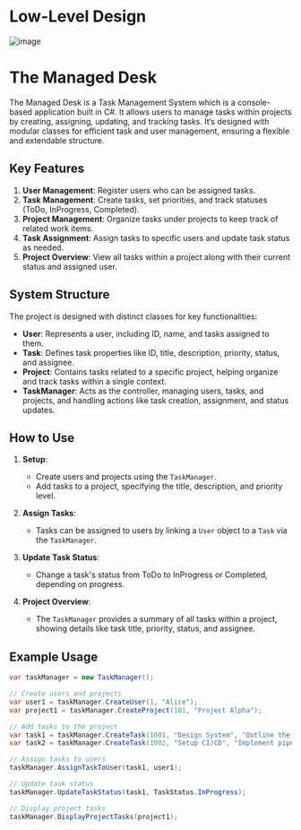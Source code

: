 # Low-Level Design
![image](https://github.com/user-attachments/assets/3c63e83e-96ce-482e-b36d-e1298c981d7b)



# The Managed Desk

The Managed Desk is a Task Management System which is a console-based application built in C#. It allows users to manage tasks within projects by creating, assigning, updating, and tracking tasks. It’s designed with modular classes for efficient task and user management, ensuring a flexible and extendable structure.

## Key Features

1. **User Management**: Register users who can be assigned tasks.
2. **Task Management**: Create tasks, set priorities, and track statuses (ToDo, InProgress, Completed).
3. **Project Management**: Organize tasks under projects to keep track of related work items.
4. **Task Assignment**: Assign tasks to specific users and update task status as needed.
5. **Project Overview**: View all tasks within a project along with their current status and assigned user.

## System Structure

The project is designed with distinct classes for key functionalities:

- **User**: Represents a user, including ID, name, and tasks assigned to them.
- **Task**: Defines task properties like ID, title, description, priority, status, and assignee.
- **Project**: Contains tasks related to a specific project, helping organize and track tasks within a single context.
- **TaskManager**: Acts as the controller, managing users, tasks, and projects, and handling actions like task creation, assignment, and status updates.

## How to Use

1. **Setup**:
   - Create users and projects using the `TaskManager`.
   - Add tasks to a project, specifying the title, description, and priority level.

2. **Assign Tasks**:
   - Tasks can be assigned to users by linking a `User` object to a `Task` via the `TaskManager`.

3. **Update Task Status**:
   - Change a task's status from ToDo to InProgress or Completed, depending on progress.

4. **Project Overview**:
   - The `TaskManager` provides a summary of all tasks within a project, showing details like task title, priority, status, and assignee.

## Example Usage

```csharp
var taskManager = new TaskManager();

// Create users and projects
var user1 = taskManager.CreateUser(1, "Alice");
var project1 = taskManager.CreateProject(101, "Project Alpha");

// Add tasks to the project
var task1 = taskManager.CreateTask(1001, "Design System", "Outline the architecture.", TaskPriority.High, project1);
var task2 = taskManager.CreateTask(1002, "Setup CI/CD", "Implement pipelines.", TaskPriority.Medium, project1);

// Assign tasks to users
taskManager.AssignTaskToUser(task1, user1);

// Update task status
taskManager.UpdateTaskStatus(task1, TaskStatus.InProgress);

// Display project tasks
taskManager.DisplayProjectTasks(project1);
